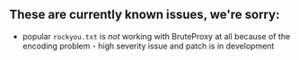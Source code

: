## These are currently known issues, we're sorry:

* popular `rockyou.txt` is *not* working with BruteProxy at all because of the encoding problem - high severity issue and patch is in development 
